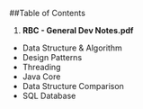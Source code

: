 ##Table of Contents

1. __RBC - General Dev Notes.pdf__
  * Data Structure & Algorithm
  * Design Patterns
  * Threading
  * Java Core
  * Data Structure Comparison
  * SQL Database
